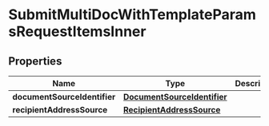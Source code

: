 

# SubmitMultiDocWithTemplateParamsRequestItemsInner


## Properties

| Name | Type | Description | Notes |
|------------ | ------------- | ------------- | -------------|
|**documentSourceIdentifier** | [**DocumentSourceIdentifier**](DocumentSourceIdentifier.md) |  |  |
|**recipientAddressSource** | [**RecipientAddressSource**](RecipientAddressSource.md) |  |  |



